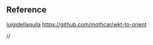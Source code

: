 ## Reference
[luigidellaquila](https://github.com/mothcar/wkt-to-orient)
https://github.com/mothcar/wkt-to-orient

//
